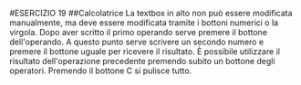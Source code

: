 #ESERCIZIO 19
##Calcolatrice
La textbox in alto non può essere modificata manualmente, ma deve essere modificata tramite i bottoni numerici o la virgola.
Dopo aver scritto il primo operando serve premere il bottone dell'operando.
A questo punto serve scrivere un secondo numero e premere il bottone uguale per ricevere il risultato.
È possibile utilizzare il risultato dell'operazione precedente premendo subito un bottone degli operatori.
Premendo il bottone C si pulisce tutto.